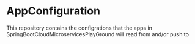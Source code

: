 # AppConfiguration
This repository contains the configrations that the apps in SpringBootCloudMicroservicesPlayGround will read from and/or push to
